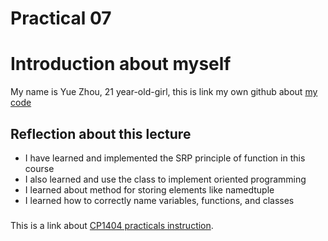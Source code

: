 # Practical 07

# Introduction about myself
My name is Yue Zhou, 21 year-old-girl, this is link my own github about [my code ](https://github.com/MannimMond811/CP1404-Practical/tree/master/prac_07)


## Reflection about this lecture

* I have learned and implemented the SRP principle of function in this course
* I also learned and use the class to implement oriented programming
* I learned about method for storing elements like namedtuple
* I learned how to correctly name variables, functions, and classes

###
This is a link about [CP1404 practicals instruction](https://github.com/CP1404/Practicals/tree/master/prac_07).
